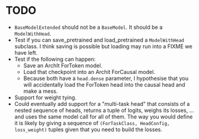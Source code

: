 # TODO
- `BaseModelExtended` should not be a `BaseModel`. It should be a `ModelWithHead`.
- Test if you can save_pretrained and load_pretrained a `ModelWithHead` subclass. I think saving is possible but loading may run into a FIXME we have left.
- Test if the following can happen: 
  - Save an ArchIt ForToken model.
  - Load that checkpoint into an Archit ForCausal model. 
  - Because both have a `head.dense` parameter, I hypothesise that you will accidentally load the ForToken head into
    the causal head and make a mess.
- Support for weight tying.
- Could eventually add support for a "multi-task head" that consists of a nested sequence of heads, returns a tuple of logits, weighs its losses, ... and uses the same model call for all of them. The way you would define it is likely by giving a sequence of `(ForTaskClass, HeadConfig, loss_weight)` tuples given that you need to build the losses.
